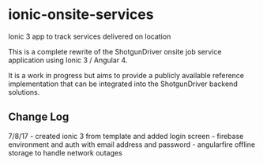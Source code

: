 # ionic-onsite-services
Ionic 3 app to track services delivered on location

This is a complete rewrite of the ShotgunDriver onsite job service application using Ionic 3 / Angular 4.

It is a work in progress but aims to provide a publicly available reference implementation that can be integrated into the ShotgunDriver backend solutions.

## Change Log
7/8/17 - created ionic 3 from template and added login screen
       - firebase environment and auth with email address and password
       - angularfire offline storage to handle network outages
       